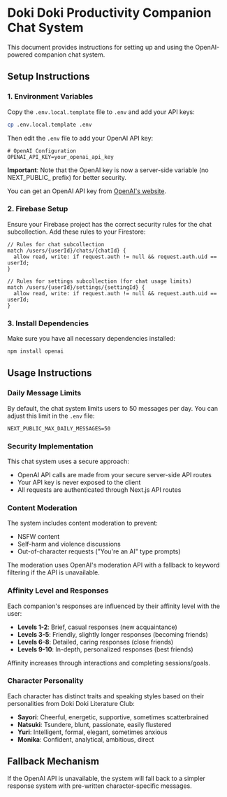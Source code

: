 # Doki Doki Productivity Companion Chat System

This document provides instructions for setting up and using the OpenAI-powered companion chat system.

## Setup Instructions

### 1. Environment Variables

Copy the `.env.local.template` file to `.env` and add your API keys:

```bash
cp .env.local.template .env
```

Then edit the `.env` file to add your OpenAI API key:

```
# OpenAI Configuration
OPENAI_API_KEY=your_openai_api_key
```

**Important**: Note that the OpenAI key is now a server-side variable (no NEXT_PUBLIC_ prefix) for better security.

You can get an OpenAI API key from [OpenAI's website](https://platform.openai.com/account/api-keys).

### 2. Firebase Setup

Ensure your Firebase project has the correct security rules for the chat subcollection. Add these rules to your Firestore:

```
// Rules for chat subcollection
match /users/{userId}/chats/{chatId} {
  allow read, write: if request.auth != null && request.auth.uid == userId;
}

// Rules for settings subcollection (for chat usage limits)
match /users/{userId}/settings/{settingId} {
  allow read, write: if request.auth != null && request.auth.uid == userId;
}
```

### 3. Install Dependencies

Make sure you have all necessary dependencies installed:

```bash
npm install openai
```

## Usage Instructions

### Daily Message Limits

By default, the chat system limits users to 50 messages per day. You can adjust this limit in the `.env` file:

```
NEXT_PUBLIC_MAX_DAILY_MESSAGES=50
```

### Security Implementation

This chat system uses a secure approach:

- OpenAI API calls are made from your secure server-side API routes
- Your API key is never exposed to the client
- All requests are authenticated through Next.js API routes

### Content Moderation

The system includes content moderation to prevent:

- NSFW content
- Self-harm and violence discussions
- Out-of-character requests ("You're an AI" type prompts)

The moderation uses OpenAI's moderation API with a fallback to keyword filtering if the API is unavailable.

### Affinity Level and Responses

Each companion's responses are influenced by their affinity level with the user:

- **Levels 1-2**: Brief, casual responses (new acquaintance)
- **Levels 3-5**: Friendly, slightly longer responses (becoming friends)
- **Levels 6-8**: Detailed, caring responses (close friends)
- **Levels 9-10**: In-depth, personalized responses (best friends)

Affinity increases through interactions and completing sessions/goals.

### Character Personality

Each character has distinct traits and speaking styles based on their personalities from Doki Doki Literature Club:

- **Sayori**: Cheerful, energetic, supportive, sometimes scatterbrained
- **Natsuki**: Tsundere, blunt, passionate, easily flustered
- **Yuri**: Intelligent, formal, elegant, sometimes anxious
- **Monika**: Confident, analytical, ambitious, direct

## Fallback Mechanism

If the OpenAI API is unavailable, the system will fall back to a simpler response system with pre-written character-specific messages. 